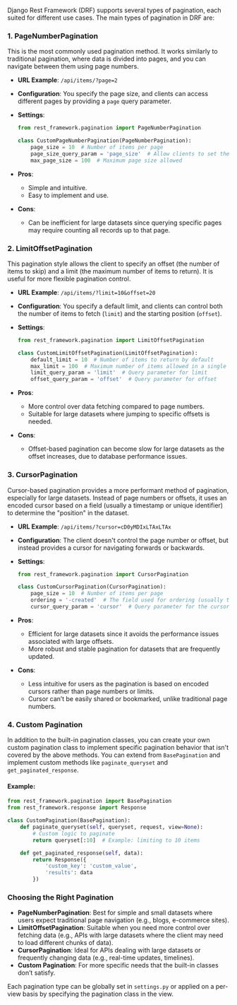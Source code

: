 Django Rest Framework (DRF) supports several types of pagination, each suited for different use cases. The main types of pagination in DRF are:

### 1. **PageNumberPagination**
This is the most commonly used pagination method. It works similarly to traditional pagination, where data is divided into pages, and you can navigate between them using page numbers.

- **URL Example**: `/api/items/?page=2`
- **Configuration**: You specify the page size, and clients can access different pages by providing a `page` query parameter.
- **Settings**:
    ```python
    from rest_framework.pagination import PageNumberPagination

    class CustomPageNumberPagination(PageNumberPagination):
        page_size = 10  # Number of items per page
        page_size_query_param = 'page_size'  # Allow clients to set the page size
        max_page_size = 100  # Maximum page size allowed
    ```

- **Pros**:
  - Simple and intuitive.
  - Easy to implement and use.
  
- **Cons**:
  - Can be inefficient for large datasets since querying specific pages may require counting all records up to that page.

### 2. **LimitOffsetPagination**
This pagination style allows the client to specify an offset (the number of items to skip) and a limit (the maximum number of items to return). It is useful for more flexible pagination control.

- **URL Example**: `/api/items/?limit=10&offset=20`
- **Configuration**: You specify a default limit, and clients can control both the number of items to fetch (`limit`) and the starting position (`offset`).
- **Settings**:
    ```python
    from rest_framework.pagination import LimitOffsetPagination

    class CustomLimitOffsetPagination(LimitOffsetPagination):
        default_limit = 10  # Number of items to return by default
        max_limit = 100  # Maximum number of items allowed in a single response
        limit_query_param = 'limit'  # Query parameter for limit
        offset_query_param = 'offset'  # Query parameter for offset
    ```

- **Pros**:
  - More control over data fetching compared to page numbers.
  - Suitable for large datasets where jumping to specific offsets is needed.

- **Cons**:
  - Offset-based pagination can become slow for large datasets as the offset increases, due to database performance issues.

### 3. **CursorPagination**
Cursor-based pagination provides a more performant method of pagination, especially for large datasets. Instead of page numbers or offsets, it uses an encoded cursor based on a field (usually a timestamp or unique identifier) to determine the "position" in the dataset.

- **URL Example**: `/api/items/?cursor=cD0yMDIxLTAxLTAx`
- **Configuration**: The client doesn't control the page number or offset, but instead provides a cursor for navigating forwards or backwards.
- **Settings**:
    ```python
    from rest_framework.pagination import CursorPagination

    class CustomCursorPagination(CursorPagination):
        page_size = 10  # Number of items per page
        ordering = '-created'  # The field used for ordering (usually timestamp or ID)
        cursor_query_param = 'cursor'  # Query parameter for the cursor
    ```

- **Pros**:
  - Efficient for large datasets since it avoids the performance issues associated with large offsets.
  - More robust and stable pagination for datasets that are frequently updated.

- **Cons**:
  - Less intuitive for users as the pagination is based on encoded cursors rather than page numbers or limits.
  - Cursor can’t be easily shared or bookmarked, unlike traditional page numbers.

### 4. **Custom Pagination**
In addition to the built-in pagination classes, you can create your own custom pagination class to implement specific pagination behavior that isn't covered by the above methods. You can extend from `BasePagination` and implement custom methods like `paginate_queryset` and `get_paginated_response`.

#### Example:
```python
from rest_framework.pagination import BasePagination
from rest_framework.response import Response

class CustomPagination(BasePagination):
    def paginate_queryset(self, queryset, request, view=None):
        # Custom logic to paginate
        return queryset[:10]  # Example: limiting to 10 items

    def get_paginated_response(self, data):
        return Response({
            'custom_key': 'custom_value',
            'results': data
        })
```

### Choosing the Right Pagination
- **PageNumberPagination**: Best for simple and small datasets where users expect traditional page navigation (e.g., blogs, e-commerce sites).
- **LimitOffsetPagination**: Suitable when you need more control over fetching data (e.g., APIs with large datasets where the client may need to load different chunks of data).
- **CursorPagination**: Ideal for APIs dealing with large datasets or frequently changing data (e.g., real-time updates, timelines).
- **Custom Pagination**: For more specific needs that the built-in classes don’t satisfy.

Each pagination type can be globally set in `settings.py` or applied on a per-view basis by specifying the pagination class in the view.